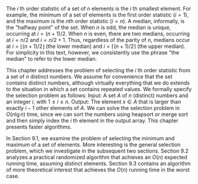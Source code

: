 The $i$ th order statistic of a set of $n$ elements is the $i$ th smallest element. For example, the minimum of a set of elements is the first order statistic $(i=1)$, and the maximum is the $n$th order statistic $(i=n)$. A median, informally, is the "halfway point" of the set. When $n$ is odd, the median is unique, occurring at $i=(n+1) / 2$. When $n$ is even, there are two medians, occurring at $i=n / 2$ and $i=n / 2+1$. Thus, regardless of the parity of $n$, medians occur at $i=\lfloor(n+1) / 2\rfloor$ (the lower median) and $i=\lceil(n+1) / 2\rceil$ (the upper median). For simplicity in this text, however, we consistently use the phrase "the median" to refer to the lower median.

This chapter addresses the problem of selecting the $i$ th order statistic from a set of $n$ distinct numbers. We assume for convenience that the set contains distinct numbers, although virtually everything that we do extends to the situation in which a set contains repeated values. We formally specify the selection problem as follows:
Input: A set $A$ of $n$ (distinct) numbers and an integer $i$, with $1 \leq i \leq n$.
Output: The element $x \in A$ that is larger than exactly $i-1$ other elements of $A$.
We can solve the selection problem in $O(n \lg n)$ time, since we can sort the numbers using heapsort or merge sort and then simply index the $i$ th element in the output array. This chapter presents faster algorithms.

In Section 9.1, we examine the problem of selecting the minimum and maximum of a set of elements. More interesting is the general selection problem, which we investigate in the subsequent two sections. Section 9.2 analyzes a practical randomized algorithm that achieves an $O(n)$ expected running time, assuming distinct elements. Section 9.3 contains an algorithm of more theoretical interest that achieves the $O(n)$ running time in the worst case.